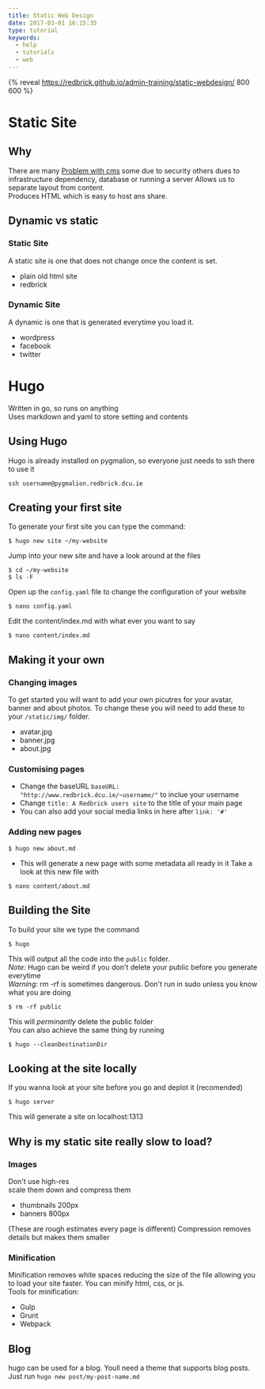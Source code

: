 ```yaml
---
title: Static Web Design
date: 2017-03-01 16:15:35
type: tutorial
keywords:
  - help
  - tutorials
  - web
---
```


{% reveal https://redbrick.github.io/admin-training/static-webdesign/ 800 600 %}

# Static Site

## Why
There are many [Problem with cms](http://blog.theinternets.be/the-problem-with-modern-content-management-systems/) some due to security others dues to infrastructure dependency, database or running a server
Allows us to separate layout from content.  
Produces HTML which is easy to host ans share.  

## Dynamic vs static
### Static Site
A static site is one that does not change once the content is set.  
- plain old html site
- redbrick

### Dynamic Site
A dynamic is one that is generated everytime you load it.  
- wordpress
- facebook
- twitter

# Hugo
Written in go, so runs on anything  
Uses markdown and yaml to store setting and contents

## Using Hugo
Hugo is already installed on pygmalion, so everyone just needs to ssh there to use it
```
ssh username@pygmalion.redbrick.dcu.ie
```

## Creating your first site
To generate your first site you can type the command:

```
$ hugo new site ~/my-website
```
Jump into your new site and have a look around at the files
```
$ cd ~/my-website
$ ls -F
```
Open up the `config.yaml` file to change the configuration of your website

```
$ nano config.yaml
```
Edit the content/index.md with what ever you want to say
```
$ nano content/index.md
```

## Making it your own
### Changing images
To get started you will want to add your own picutres for your avatar, banner and about photos. To change these you will need to add these to your `/static/img/` folder.
- avatar.jpg
- banner.jpg
- about.jpg

### Customising pages
* Change the baseURL `baseURL: "http://www.redbrick.dcu.ie/~username/"` to inclue your username
* Change `title: A Redbrick users site` to the title of your main page 
* You can also add your social media links in here after `link: '#'`

### Adding new pages
```
$ hugo new about.md
```
* This will generate a new page with some metadata all ready in it
Take a look at this new file with
```
$ nano content/about.md
```

## Building the Site
To build your site we type the command
```
$ hugo
```
This will output all the code into the `public` folder.  
*Note:* Hugo can be weird if you don't delete your public before you generate everytime  
*Warning*: rm -rf is sometimes dangerous. Don't run in sudo unless you know what you are doing

```
$ rm -rf public
```
This will _perminantly_ delete the public folder  
You can also achieve the same thing by running  
```
$ hugo --cleanDestinationDir
```
## Looking at the site locally

If you wanna look at your site before you go and deplot it (recomended)

```
$ hugo server
```

This will generate a site on localhost:1313

## Why is my static site really slow to load?
### Images
Don't use high-res  
scale them down and compress them
- thumbnails 200px
- banners 800px

(These are rough estimates every page is different)
Compression removes details but makes them smaller

### Minification
Minification removes white spaces reducing the size of the file allowing you to load your site faster.
You can minify html, css, or js.  
Tools for minification:
 - Gulp
 - Grunt
 - Webpack

## Blog
hugo can be used for a blog.
Youll need a theme that supports blog posts.
Just run `hugo new post/my-post-name.md`
